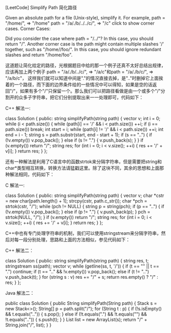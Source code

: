 [LeetCode] Simplify Path 简化路径 

 
Given an absolute path for a file (Unix-style), simplify it.
For example,
path = "/home/", => "/home"
path = "/a/./b/../../c/", => "/c"
click to show corner cases.
Corner Cases: 
 
Did you consider the case where path = "/../"?
In this case, you should return "/".
Another corner case is the path might contain multiple slashes '/' together, such as "/home//foo/".
In this case, you should ignore redundant slashes and return "/home/foo".
 
这道题让简化给定的路径，光根据题目中给的那一个例子还真不太好总结出规律，应该再加上两个例子 path = "/a/./b/../c/", => "/a/c"和path = "/a/./b/c/", => "/a/b/c"， 这样我们就可以知道中间是"."的情况直接去掉，是".."时删掉它上面挨着的一个路径，而下面的边界条件给的一些情况中可以得知，如果是空的话返回"/"，如果有多个"/"只保留一个。那么我们可以把路径看做是由一个或多个"/"分割开的众多子字符串，把它们分别提取出来一一处理即可，代码如下：
 
C++ 解法一:

class Solution {
public:
    string simplifyPath(string path) {
        vector<string> v;
        int i = 0;
        while (i < path.size()) {
            while (path[i] == '/' && i < path.size()) ++i;
            if (i == path.size()) break;
            int start = i;
            while (path[i] != '/' && i < path.size()) ++i;
            int end = i - 1;
            string s = path.substr(start, end - start + 1);
            if (s == "..") {
                if (!v.empty()) v.pop_back(); 
            } else if (s != ".") {
                v.push_back(s);
            }
        }
        if (v.empty()) return "/";
        string res;
        for (int i = 0; i < v.size(); ++i) {
            res += '/' + v[i];
        }
        return res;
    }
};

 
还有一种解法是利用了C语言中的函数strtok来分隔字符串，但是需要把string和char*类型相互转换，转换方法请猛戳这里。除了这块不同，其余的思想和上面那种解法相同，代码如下：
 
C 解法一:

class Solution {
public:
    string simplifyPath(string path) {
        vector<string> v;
        char *cstr = new char[path.length() + 1];
        strcpy(cstr, path.c_str());
        char *pch = strtok(cstr, "/");
        while (pch != NULL) {
            string p = string(pch);
            if (p == "..") {
                if (!v.empty()) v.pop_back();
            } else if (p != ".") {
                v.push_back(p);
            }
            pch = strtok(NULL, "/");
        }
        if (v.empty()) return "/";
        string res;
        for (int i = 0; i < v.size(); ++i) {
            res += '/' + v[i];
        }
        return res;
    }
};

 
C++中也有专门处理字符串的机制，我们可以使用stringstream来分隔字符串，然后对每一段分别处理，思路和上面的方法相似，参见代码如下：
 
C++ 解法二：

class Solution {
public:
    string simplifyPath(string path) {
        string res, t;
        stringstream ss(path);
        vector<string> v;
        while (getline(ss, t, '/')) {
            if (t == "" || t == ".") continue;
            if (t == ".." && !v.empty()) v.pop_back();
            else if (t != "..") v.push_back(t);
        }
        for (string s : v) res += "/" + s;
        return res.empty() ? "/" : res;
    }
};

 
Java 解法二：

public class Solution {
    public String simplifyPath(String path) {
        Stack<String> s = new Stack<>();
        String[] p = path.split("/");
        for (String t : p) {
            if (!s.isEmpty() && t.equals("..")) {
                s.pop();
            } else if (!t.equals(".") && !t.equals("") && !t.equals("..")) {
                s.push(t);
            }
        }
        List<String> list = new ArrayList(s);
        return "/" + String.join("/", list);
    }
}
